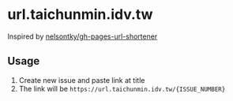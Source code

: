 # url.taichunmin.idv.tw

Inspired by [nelsontky/gh-pages-url-shortener](https://github.com/nelsontky/gh-pages-url-shortener)

## Usage

1. Create new issue and paste link at title
2. The link will be `https://url.taichunmin.idv.tw/{ISSUE_NUMBER}`